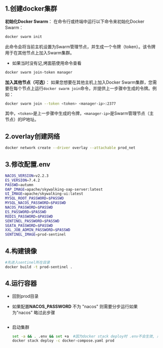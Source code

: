 ## 1.创建docker集群

**初始化Docker Swarm**：
在命令行或终端中运行以下命令来初始化Docker Swarm：

```bash
docker swarm init
```

此命令会将当前主机设置为Swarm管理节点，并生成一个令牌（token）。该令牌用于在其他节点上加入Swarm集群。

- 如果当时没有记,烤面筋使用命令查看

```bash
docker swarm join-token manager
```

**加入其他节点（可选）**：
如果您想要在其他主机上加入Docker Swarm集群，您需要在每个节点上运行`docker swarm join`命令，并提供上一步骤中生成的令牌。例如：

```bash
docker swarm join --token <token> <manager-ip>:2377
```

其中，`<token>`是上一步骤中生成的令牌，`<manager-ip>`是Swarm管理节点（主节点）的IP地址。

## 2.overlay创建网络

```bash
docker network create --driver overlay --attachable prod_net
```
## 3.修改配置.env
```bash
NACOS_VERSION=v2.2.3
ES_VERSION=7.4.2
PASSWD=autumn 
OAP_IMAGE=apache/skywalking-oap-server:latest
UI_IMAGE=apache/skywalking-ui:latest
MYSQL_ROOT_PASSWORD=$PASSWD
MYSQL_NACOS_PASSWORD=$PASSWD
NACOS_PASSWORD=$PASSWD
ES_PASSWORD=$PASSWD
REDIS_PASSWORD=$PASSWD
SENTINEL_PASSWORD=$PASSWD
SEATA_PASSWORD=$PASSWD
XXL_JOB_ADMIN_PASSWORD=$PASSWD
SENTINEL_IMAGE=prod-sentinel
```

## 4.构建镜像



```bash
#先进入sentinel所在目录
docker build -t prod-sentinel .
```



## 4.运行容器

- 回到prod目录

- 如果配置**NACOS_PASSWORD** 不为 "nacos" 则需要分步运行如果为"nacos" 略过此步骤

```

```

- 启动集群

  ```bash
  set -a && . .env && set +a  #因为docker stack deploy时 .env不会生效, 所以
  docker stack deploy -c docker-compose.yaml prod
  ```

  

